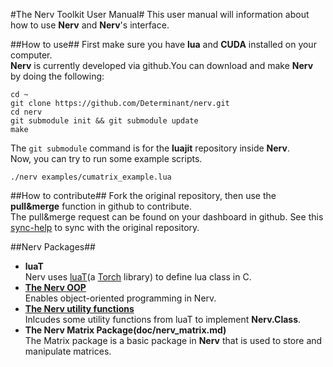 #The Nerv Toolkit User Manual#
This user manual will information about how to use __Nerv__ and __Nerv__'s interface.

##How to use##
First make sure you have __lua__ and __CUDA__ installed on your computer.  
__Nerv__ is currently developed via github.You can download and make __Nerv__ by doing the following:
```
cd ~
git clone https://github.com/Determinant/nerv.git
cd nerv
git submodule init && git submodule update
make
```
The `git submodule` command is for the __luajit__ repository inside __Nerv__.  
Now, you can try to run some example scripts.  
```
./nerv examples/cumatrix_example.lua
```

##How to contribute##
Fork the original repository, then use the __pull&merge__ function in github to contribute.  
The pull&merge request can be found on your dashboard in github. See this [sync-help] to sync with the original repository.

##Nerv Packages##
* __luaT__  
Nerv uses [luaT]\(a [Torch] library\) to define lua class in C.
* __[The Nerv OOP](doc/nerv_class.md)__  
Enables object-oriented programming in Nerv.
* __[The Nerv utility functions](doc/nerv.md)__  
Inlcudes some utility functions from luaT to implement __Nerv.Class__.
* __The Nerv Matrix Package(doc/nerv_matrix.md)__  
The Matrix package is a basic package in __Nerv__ that is used to store and manipulate matrices.

[luaT]:https://github.com/torch/torch7/tree/master/lib/luaT
[Torch]:https://github.com/torch
[sync-help]:https://help.github.com/articles/syncing-a-fork/

